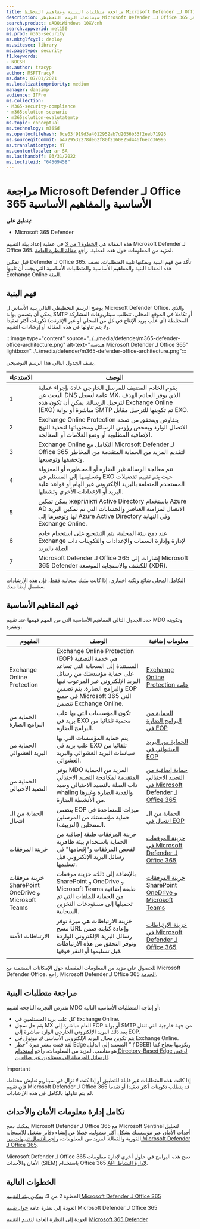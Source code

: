```yaml
---
title: مراجعة متطلبات البنية ومفاهيم التخطيط Microsoft Defender لـ Office 365
description: سيساعدك الرسم التخطيطي Microsoft Defender لـ Office 365 في Microsoft 365 Defender على فهم الهوية في Microsoft 365 قبل إنشاء المعمل التجريبي أو بيئة الإصدار التجريبي.
search.product: eADQiWindows 10XVcnh
search.appverid: met150
ms.prod: m365-security
ms.mktglfcycl: deploy
ms.sitesec: library
ms.pagetype: security
f1.keywords:
- NOCSH
ms.author: tracyp
author: MSFTTracyP
ms.date: 07/01/2021
ms.localizationpriority: medium
manager: dansimp
audience: ITPro
ms.collection:
- M365-security-compliance
- m365solution-scenario
- m365solution-evalutatemtp
ms.topic: conceptual
ms.technology: m365d
ms.openlocfilehash: 0ce03f919d3a4012952ab7d2056b33f2eeb71926
ms.sourcegitcommit: a4729532278de62f80f2160825d446f6ecd36995
ms.translationtype: MT
ms.contentlocale: ar-SA
ms.lasthandoff: 03/31/2022
ms.locfileid: "64569458"
---
```

# <a name="review-microsoft-defender-for-office-365-architecture-requirements-and-key-concepts"></a>مراجعة Microsoft Defender لـ Office 365 الأساسية والمفاهيم الأساسية


**ينطبق على:**
- Microsoft 365 Defender

هذه المقالة هي [الخطوة 1 من 3](eval-defender-office-365-overview.md) في عملية إعداد بيئة التقييم Microsoft Defender لـ Office 365. لمزيد من المعلومات حول هذه العملية، راجع [مقالة النظرة العامة](eval-defender-office-365-overview.md).

قبل تمكين Defender لـ Office 365، تأكد من فهم البنية ويمكنها تلبية المتطلبات. تصف هذه المقالة البنية والمفاهيم الأساسية والمتطلبات الأساسية التي يجب أن تلبيها Exchange Online البيئة.

## <a name="understand-the-architecture"></a>فهم البنية

يوضح الرسم التخطيطي التالي بنية الأساس ل Microsoft Defender Office، والذي يمكن أن يتضمن بوابة SMTP أو تكاملا في الموقع المحلي. تتطلب سيناريوهات المشاركة المختلطة (أي علب بريد الإنتاج في كل من المحلي أو عبر الإنترنت) تكوينات أكثر تعقيدا ولا يتم تناولها في هذه المقالة أو إرشادات التقييم.

:::image type="content" source="../../media/defender/m365-defender-office-architecture.png" alt-text="هندسة Microsoft Defender لـ Office 365" lightbox="../../media/defender/m365-defender-office-architecture.png":::

يصف الجدول التالي هذا الرسم التوضيحي.

|الاستدعاء  |الوصف  |
|---------|---------|
|1     | يقوم الخادم المضيف للمرسل الخارجي عادة بإجراء عملية البحث عن DNS عامة لسجل MX، الذي يوفر الخادم الهدف لترحيل الرسالة.  يمكن أن تكون هذه Exchange Online (EXO) مباشرة أو بوابة SMTP تم تكوينها للترحيل مقابل EXO.  |
|2     | Exchange Online Protection يتفاوض ويتحقق من صحة الاتصال الوارد ويفحص رؤوس الرسائل ومحتوياتها لتحديد النهج الإضافية المطلوبة أو وضع العلامات أو المعالجة.  |
|3     | Exchange Online التكامل مع Microsoft Defender لـ Office 365 لتقديم المزيد من الحماية المتقدمة من المخاطر وتخفيفها وتوضيعها. |
|4     | تتم معالجة الرسالة غير الضارة أو المحظورة أو المعزولة وتسليمها إلى المستلم في EXO حيث يتم تقييم تفضيلات المستخدم المتعلقة بالبريد الإلكتروني غير الهام أو قواعد علبة البريد أو الإعدادات الأخرى وتشغلها. |
|5     | يمكن تمكين жергілікті Active Directory باستخدام Azure AD الاتصال لمزامنة العناصر والحسابات التي تم تمكين البريد لها وتوفيرها إلى Azure Active Directory وفي النهاية Exchange Online. |
|6     | عند دمج بيئة المحلية، يتم التشجيع على استخدام خادم Exchange لإدارة وإدارة السمات والإعدادات والتكوينات ذات الصلة بالبريد |
|7     | Microsoft Defender لـ Office 365 إشارات إلى Microsoft 365 Defender للكشف والاستجابة الموسعة (XDR).|

التكامل المحلي شائع ولكنه اختياري. إذا كانت بيئتك سحابية فقط، فإن هذه الإرشادات ستعمل أيضا معك.

## <a name="understand-key-concepts"></a>فهم المفاهيم الأساسية

حدد الجدول التالي المفاهيم الأساسية التي من المهم فهمها عند تقييم MDO وتكوينه ونشره.


|المفهوم  |الوصف |معلومات إضافية  |
|---------|---------|---------|
|Exchange Online Protection      |    Exchange Online Protection (EOP) هي خدمة التصفية المستندة إلى السحابة التي تساعد على حماية مؤسستك من رسائل البريد الإلكتروني غير المرغوب فيها والبرامج الضارة. يتم تضمين EOP في جميع Microsoft 365 التي تتضمن Exchange Online.     |   [Exchange Online Protection عامة](../office-365-security/exchange-online-protection-overview.md)      |
|الحماية من البرامج الضارة     |    تكون المؤسسات التي بها علب بريد في EXO محمية تلقائيا من البرامج الضارة.     |  [الحماية من البرامج الضارة في EOP](../office-365-security/anti-malware-protection.md)       |
|الحماية من البريد العشوائي     |   يتم حماية المؤسسات التي بها علب بريد في EXO تلقائيا من سياسات البريد العشوائي والبريد العشوائي.      |  [الحماية من البريد العشوائي في EOP](../office-365-security/anti-spam-protection.md)       |
|الحماية من التصيد الاحتيالي |  يوفر MDO المزيد من الحماية المتقدمة لمكافحة التصيد الاحتيالي ذات الصلة بالتصيد الاحتيالي وصيد whaling والفدية الضارة وغيرها من الأنشطة الضارة.   | [حماية إضافية من التصيد الاحتيالي في Microsoft Defender لـ Office 365](../office-365-security/anti-phishing-protection.md)   |
|الحماية من ال انتحال     |   يتضمن EOP ميزات للمساعدة في حماية مؤسستك من المرسلين المنتحلين (التزييف).      |   [الحماية من ال انتحال في EOP](../office-365-security/anti-spoofing-protection.md)      |
|خزينة المرفقات     |   خزينة المرفقات طبقة إضافية من الحماية باستخدام بيئة ظاهرية لفحص المرفقات و"إقحامها" في رسائل البريد الإلكتروني قبل تسليمها.      |   [خزينة المرفقات في Microsoft Defender لـ Office 365](../office-365-security/safe-attachments.md)      |
|خزينة مرفقات SharePoint OneDrive و Microsoft Teams     |    بالإضافة إلى ذلك، خزينة مرفقات SharePoint و OneDrive و Microsoft Teams طبقة إضافية من الحماية للملفات التي تم تحميلها إلى مستودعات التخزين السحابية.     |  [خزينة المرفقات SharePoint OneDrive و Microsoft Teams](../office-365-security/mdo-for-spo-odb-and-teams.md)       |
|الارتباطات الآمنة     | خزينة الارتباطات هي ميزة توفر مسح URL وإعادة كتابته ضمن رسائل البريد الإلكتروني الواردة وتوفر التحقق من هذه الارتباطات قبل تسليمها أو النقر فوقها.        |   [خزينة الارتباطات في Microsoft Defender لـ Office 365](../office-365-security/safe-links.md)      |
|    |         |         |

للحصول على مزيد من المعلومات المفصلة حول الإمكانات المضمنة مع Microsoft Defender Office، راجع Microsoft Defender لـ Office 365 [الخدمة](/office365/servicedescriptions/office-365-advanced-threat-protection-service-description).

## <a name="review-architecture-requirements"></a>مراجعة متطلبات البنية
تفترض التجربة الناجحة لتقييم MDO أو إنتاجه المتطلبات الأساسية التالية:
- كل علب بريد المستلمين في Exchange Online.
- يتم حل سجل MX العام مباشرة إلى EOP أو بوابة SMTP من جهة خارجية التي تنقل بعد ذلك البريد الإلكتروني الخارجي الوارد مباشرة إلى EOP.
- يتم تكوين مجال البريد الإلكتروني الأساسي *ك موثوق في* Exchange Online.
- لقد قمت بنشر ميزة "حظر Edge المستند إلى الدليل *" (* DBEB) وتكوينها بنجاح كما هو مناسب. لمزيد من المعلومات، راجع [استخدام Directory-Based Edge لرفض الرسائل المرسلة إلى مستلمين غير صالحين](/exchange/mail-flow-best-practices/use-directory-based-edge-blocking).

> [!IMPORTANT]
> إذا كانت هذه المتطلبات غير قابلة للتطبيق أو إذا كنت لا تزال في سيناريو تعايش مختلط، فإن تقييم Microsoft Defender لـ Office 365 قد يتطلب تكوينات أكثر تعقيدا أو تقدما لم يتم تناولها بالكامل في هذه الإرشادات.

## <a name="siem-integration"></a>تكامل إدارة معلومات الأمان والأحداث

يمكنك دمج Microsoft Defender لـ Office 365 مع Microsoft Sentinel لتحليل أحداث الأمان عبر مؤسستك بشكل أكثر شمولية، فضلا عن إنشاء دفاتر تشغيل للاستجابة الفورية والفعالة. لمزيد من المعلومات، [راجع الاتصال تنبيهات من Microsoft Defender لـ Office 365](/azure/sentinel/connect-office-365-advanced-threat-protection).

Microsoft Defender لـ Office 365 دمج هذه البرامج في حلول أخرى لإدارة معلومات الأمان والأحداث (SIEM) باستخدام Office 365 [API لإدارة النشاط](/office/office-365-management-api/office-365-management-activity-api-reference).

## <a name="next-steps"></a>الخطوات التالية

الخطوة 2 من 3: [تمكين بيئة التقييم Microsoft Defender لـ Office 365](eval-defender-office-365-enable-eval.md)

العودة إلى نظرة عامة [حول تقييم](eval-defender-office-365-overview.md) Microsoft Defender لـ Office 365

العودة إلى النظرة العامة لتقييم التقييم [Microsoft 365 Defender](eval-overview.md) 
